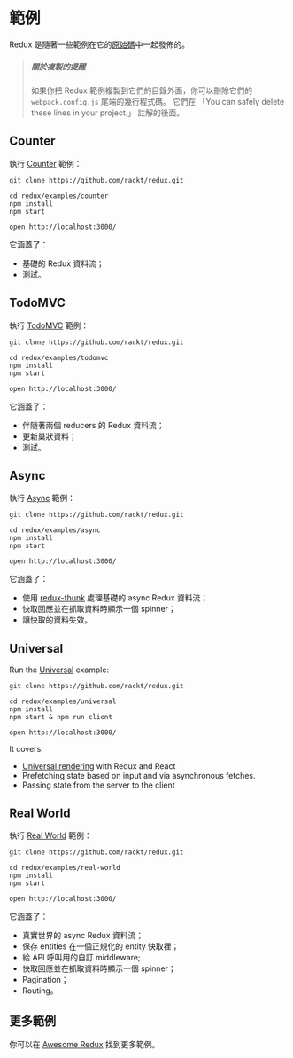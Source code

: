 # 範例

Redux 是隨著一些範例在它的[原始碼](https://github.com/rackt/redux/tree/master/examples)中一起發佈的。
>##### 關於複製的提醒
>如果你把 Redux 範例複製到它們的目錄外面，你可以刪除它們的 `webpack.config.js` 尾端的幾行程式碼。 它們在 「You can safely delete these lines in your project.」 註解的後面。

## Counter

執行 [Counter](https://github.com/rackt/redux/tree/master/examples/counter) 範例：

```
git clone https://github.com/rackt/redux.git

cd redux/examples/counter
npm install
npm start

open http://localhost:3000/
```

它涵蓋了：

* 基礎的 Redux 資料流；
* 測試。

## TodoMVC

執行 [TodoMVC](https://github.com/rackt/redux/tree/master/examples/todomvc) 範例：

```
git clone https://github.com/rackt/redux.git

cd redux/examples/todomvc
npm install
npm start

open http://localhost:3000/
```

它涵蓋了：

* 伴隨著兩個 reducers 的 Redux 資料流；
* 更新巢狀資料；
* 測試。

## Async

執行 [Async](https://github.com/rackt/redux/tree/master/examples/async) 範例：

```
git clone https://github.com/rackt/redux.git

cd redux/examples/async
npm install
npm start

open http://localhost:3000/
```

它涵蓋了：

* 使用 [redux-thunk](https://github.com/gaearon/redux-thunk) 處理基礎的 async Redux 資料流；
* 快取回應並在抓取資料時顯示一個 spinner；
* 讓快取的資料失效。

## Universal

Run the [Universal](https://github.com/rackt/redux/tree/master/examples/universal) example:

```
git clone https://github.com/rackt/redux.git

cd redux/examples/universal
npm install
npm start & npm run client

open http://localhost:3000/
```

It covers:

* [Universal rendering](/docs/recipes/ServerRendering.md) with Redux and React
* Prefetching state based on input and via asynchronous fetches.
* Passing state from the server to the client

## Real World

執行 [Real World](https://github.com/rackt/redux/tree/master/examples/real-world) 範例：

```
git clone https://github.com/rackt/redux.git

cd redux/examples/real-world
npm install
npm start

open http://localhost:3000/
```

它涵蓋了：

* 真實世界的 async Redux 資料流；
* 保存 entities 在一個正規化的 entity 快取裡；
* 給 API 呼叫用的自訂 middleware;
* 快取回應並在抓取資料時顯示一個 spinner；
* Pagination；
* Routing。

## 更多範例

你可以在  [Awesome Redux](https://github.com/xgrommx/awesome-redux) 找到更多範例。
